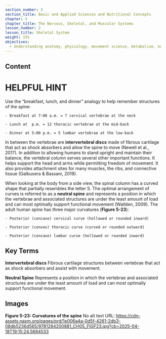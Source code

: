 ```yaml
---
section_number: 3
section_title: Basic and Applied Sciences and Nutritional Concepts
chapter: 5
chapter_title: The Nervous, Skeletal, and Muscular Systems
lesson_number: 2
lesson_title: Skeletal System
weight: 15%
objectives:
  - Understanding anatomy, physiology, movement science, metabolism, nutrition, and supplementation.
---
```


## Content
# HELPFUL HINT

Use the “breakfast, lunch, and dinner” analogy to help remember structures of the spine:

	- Breakfast at 7:00 a.m. = 7 cervical vertebrae at the neck

	- Lunch at  p.m. = 12 thoracic vertebrae at the mid-back

	- Dinner at 5:00 p.m. = 5 lumbar vertebrae at the low-back

In between the vertebrae are **intervertebral discs** made of fibrous cartilage that act as shock absorbers and allow the spine to move (Newell et al., 2017). In addition to allowing humans to stand upright and maintain their balance, the vertebral column serves several other important functions. It helps support the head and arms while permitting freedom of movement. It also provides attachment sites for many muscles, the ribs, and connective tissue (Galbusera & Bassani, 2019).

When looking at the body from a side view, the spinal column has a curved shape that partially resembles the letter S. The optimal arrangement of curves is referred to as a **neutral spine** and represents a position in which the vertebrae and associated structures are under the least amount of load and can most optimally support functional movement (Wallden, 2009). The adult human spine has three major curvatures (**Figure 5-23**):

	- Posterior (concave) cervical curve (hollowed or rounded inward)

	- Posterior (convex) thoracic curve (curved or rounded outward)

	- Posterior (concave) lumbar curve (hollowed or rounded inward)

## Key Terms

**Intervertebral discs**
Fibrous cartilage structures between vertebrae that act as shock absorbers and assist with movement.

**Neutral Spine**
Represents a position in which the vertebrae and associated structures are under the least amount of load and can most optimally support functional movement.

## Images

**Figure 5-23: Curvatures of the spine**
No alt text
URL: https://cdn-assets.nasm.org/pages/prd/1e006a4a-0d5f-4261-2db3-08db5236d565/9781284200881_CH05_FIGF23.jpg?cb=2025-04-18T19:15:24.5684533